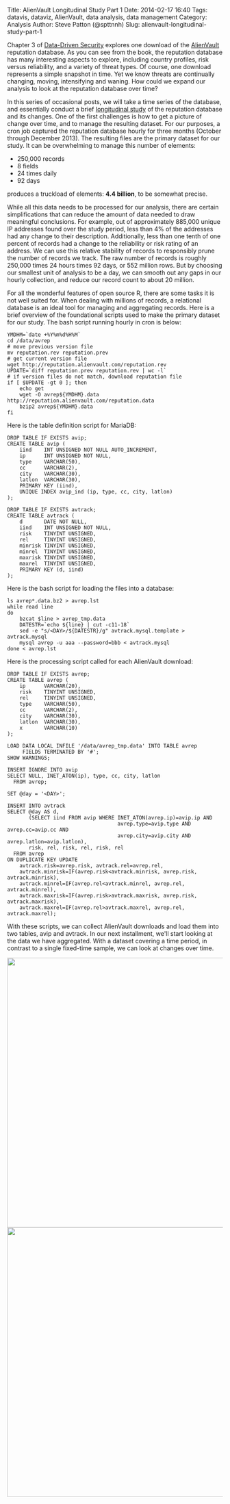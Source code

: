 Title: AlienVault Longitudinal Study Part 1
Date: 2014-02-17 16:40
Tags: datavis, dataviz, AlienVault, data analysis, data management
Category: Analysis
Author: Steve Patton (@spttnnh)
Slug: alienvault-longitudinal-study-part-1

Chapter 3 of [Data-Driven Security](http://bit.ly/ddsec) explores one download of the [AlienVault](http://www.alienvault.com/) reputation database. As you can see from the book, the reputation database has many interesting aspects to explore, including country profiles, risk versus reliability, and a variety of threat types. Of course, one download represents a simple snapshot in time. Yet we know threats are continually changing, moving, intensifying and waning. How could we expand our analysis to look at the reputation database over time?

In this series of occasional posts, we will take a time series of the database, and essentially conduct a brief [longitudinal study](http://en.wikipedia.org/wiki/Longitudinal_study) of the reputation database and its changes. One of the first challenges is how to get a picture of change over time, and to manage the resulting dataset. For our purposes, a cron job captured the reputation database hourly for three months (October through December 2013). The resulting files are the primary dataset for our study. It can be overwhelming to manage this number of elements:

 * 250,000 records
 * 8 fields
 * 24 times daily
 * 92 days

produces a truckload of elements: **4.4 billion**, to be somewhat precise.

While all this data needs to be processed for our analysis, there are certain simplifications that can reduce the amount of data needed to draw meaningful conclusions. For example, out of approximately 885,000 unique IP addresses found over the study period, less than 4% of the addresses had any change to their description. Additionally, less than one tenth of one percent of records had a change to the reliability or risk rating of an address. We can use this relative stability of records to responsibly prune the number of records we track. The raw number of records is roughly 250,000 times 24 hours times 92 days, or 552 million rows. But by choosing our smallest unit of analysis to be a day, we can smooth out any gaps in our hourly collection, and reduce our record count to about 20 million.

For all the wonderful features of open source R, there are some tasks it is not well suited for. When dealing with millions of records, a relational database is an ideal tool for managing and aggregating records. Here is a brief overview of the foundational scripts used to make the primary dataset for our study. The bash script running hourly in cron is below:

    YMDHM=`date +%Y%m%d%H%M`
    cd /data/avrep
    # move previous version file
    mv reputation.rev reputation.prev
    # get current version file
    wget http://reputation.alienvault.com/reputation.rev
    UPDATE=`diff reputation.prev reputation.rev | wc -l`
    # if version files do not match, download reputation file
    if [ $UPDATE -gt 0 ]; then
        echo get
        wget -O avrep${YMDHM}.data http://reputation.alienvault.com/reputation.data
        bzip2 avrep${YMDHM}.data
    fi

Here is the table definition script for MariaDB:

    DROP TABLE IF EXISTS avip;
    CREATE TABLE avip (
        iind    INT UNSIGNED NOT NULL AUTO_INCREMENT,
        ip      INT UNSIGNED NOT NULL,
        type    VARCHAR(50),
        cc      VARCHAR(2),
        city    VARCHAR(30),
        latlon  VARCHAR(30),
        PRIMARY KEY (iind),
        UNIQUE INDEX avip_ind (ip, type, cc, city, latlon)
    );
    
    DROP TABLE IF EXISTS avtrack;
    CREATE TABLE avtrack (
        d       DATE NOT NULL,
        iind    INT UNSIGNED NOT NULL,
        risk    TINYINT UNSIGNED,
        rel     TINYINT UNSIGNED,
        minrisk TINYINT UNSIGNED,
        minrel  TINYINT UNSIGNED,
        maxrisk TINYINT UNSIGNED,
        maxrel  TINYINT UNSIGNED,
        PRIMARY KEY (d, iind)
    );

Here is the bash script for loading the files into a database:

    ls avrep*.data.bz2 > avrep.lst
    while read line
    do
        bzcat $line > avrep_tmp.data
        DATESTR=`echo ${line} | cut -c11-18`
        sed -e "s/<DAY>/${DATESTR}/g" avtrack.mysql.template > avtrack.mysql
        mysql avrep -u aaa --password=bbb < avtrack.mysql
    done < avrep.lst

Here is the processing script called for each AlienVault download:

    DROP TABLE IF EXISTS avrep;
    CREATE TABLE avrep (
        ip      VARCHAR(20),
        risk    TINYINT UNSIGNED,
        rel     TINYINT UNSIGNED,
        type    VARCHAR(50),
        cc      VARCHAR(2),
        city    VARCHAR(30),
        latlon  VARCHAR(30),
        x       VARCHAR(10)
    );
    
    LOAD DATA LOCAL INFILE '/data/avrep_tmp.data' INTO TABLE avrep
         FIELDS TERMINATED BY '#';
    SHOW WARNINGS;
    
    INSERT IGNORE INTO avip
    SELECT NULL, INET_ATON(ip), type, cc, city, latlon
      FROM avrep;
    
    SET @day = '<DAY>';
    
    INSERT INTO avtrack
    SELECT @day AS d,
           (SELECT iind FROM avip WHERE INET_ATON(avrep.ip)=avip.ip AND 
                                        avrep.type=avip.type AND avrep.cc=avip.cc AND
                                        avrep.city=avip.city AND avrep.latlon=avip.latlon),
           risk, rel, risk, rel, risk, rel
      FROM avrep
    ON DUPLICATE KEY UPDATE
        avtrack.risk=avrep.risk, avtrack.rel=avrep.rel,
        avtrack.minrisk=IF(avrep.risk<avtrack.minrisk, avrep.risk, avtrack.minrisk),
        avtrack.minrel=IF(avrep.rel<avtrack.minrel, avrep.rel, avtrack.minrel),
        avtrack.maxrisk=IF(avrep.risk>avtrack.maxrisk, avrep.risk, avtrack.maxrisk),
        avtrack.maxrel=IF(avrep.rel>avtrack.maxrel, avrep.rel, avtrack.maxrel);

With these scripts, we can collect AlienVault downloads and load them into two tables, avip and avtrack. In our next installment, we'll start looking at the data we have aggregated. With a dataset covering a time period, in contrast to a single fixed-time sample, we can look at changes over time.

<center><img src="/blog/images/2014/02/USaddr.svg" width="630" style="max-width:100%"/></center>
<center><img src="/blog/images/2014/02/RUaddr.svg" width="630" style="max-width:100%"/></center>
